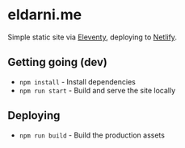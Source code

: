 # eldarni.me

Simple static site via [Eleventy](https://www.11ty.io), deploying to [Netlify](https://jamesdoc.com).

## Getting going (dev)

- `npm install` - Install dependencies
- `npm run start` - Build and serve the site locally

## Deploying

- `npm run build` - Build the production assets
